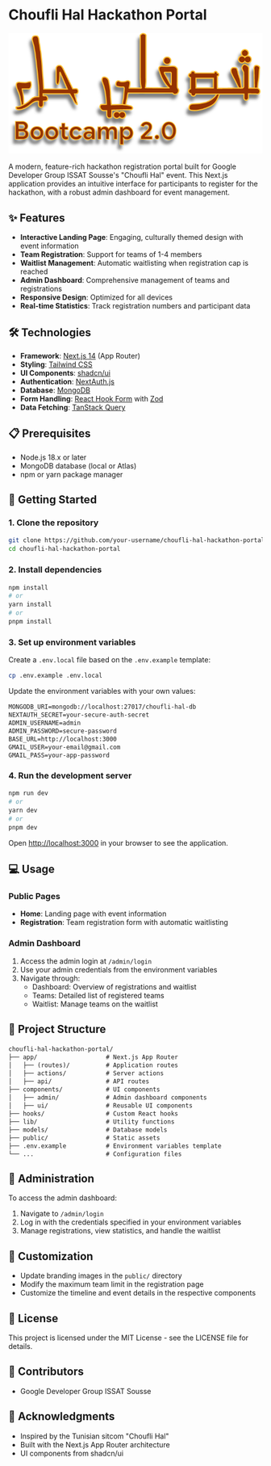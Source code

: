 # Choufli Hal Hackathon Portal

![Choufli Hal Hackathon](public/logo.png)

A modern, feature-rich hackathon registration portal built for Google Developer Group ISSAT Sousse's "Choufli Hal" event. This Next.js application provides an intuitive interface for participants to register for the hackathon, with a robust admin dashboard for event management.

## ✨ Features

- **Interactive Landing Page**: Engaging, culturally themed design with event information
- **Team Registration**: Support for teams of 1-4 members
- **Waitlist Management**: Automatic waitlisting when registration cap is reached
- **Admin Dashboard**: Comprehensive management of teams and registrations
- **Responsive Design**: Optimized for all devices
- **Real-time Statistics**: Track registration numbers and participant data

## 🛠️ Technologies

- **Framework**: [Next.js 14](https://nextjs.org/) (App Router)
- **Styling**: [Tailwind CSS](https://tailwindcss.com/)
- **UI Components**: [shadcn/ui](https://ui.shadcn.com/)
- **Authentication**: [NextAuth.js](https://next-auth.js.org/)
- **Database**: [MongoDB](https://www.mongodb.com/)
- **Form Handling**: [React Hook Form](https://react-hook-form.com/) with [Zod](https://github.com/colinhacks/zod)
- **Data Fetching**: [TanStack Query](https://tanstack.com/query)

## 📋 Prerequisites

- Node.js 18.x or later
- MongoDB database (local or Atlas)
- npm or yarn package manager

## 🚀 Getting Started

### 1. Clone the repository

```bash
git clone https://github.com/your-username/choufli-hal-hackathon-portal.git
cd choufli-hal-hackathon-portal
```

### 2. Install dependencies

```bash
npm install
# or
yarn install
# or
pnpm install
```

### 3. Set up environment variables

Create a `.env.local` file based on the `.env.example` template:

```bash
cp .env.example .env.local
```

Update the environment variables with your own values:

```
MONGODB_URI=mongodb://localhost:27017/choufli-hal-db
NEXTAUTH_SECRET=your-secure-auth-secret
ADMIN_USERNAME=admin
ADMIN_PASSWORD=secure-password
BASE_URL=http://localhost:3000
GMAIL_USER=your-email@gmail.com
GMAIL_PASS=your-app-password
```

### 4. Run the development server

```bash
npm run dev
# or
yarn dev
# or
pnpm dev
```

Open [http://localhost:3000](http://localhost:3000) in your browser to see the application.

## 💻 Usage

### Public Pages

- **Home**: Landing page with event information
- **Registration**: Team registration form with automatic waitlisting

### Admin Dashboard

1. Access the admin login at `/admin/login`
2. Use your admin credentials from the environment variables
3. Navigate through:
   - Dashboard: Overview of registrations and waitlist
   - Teams: Detailed list of registered teams
   - Waitlist: Manage teams on the waitlist

## 📁 Project Structure

```
choufli-hal-hackathon-portal/
├── app/                   # Next.js App Router
│   ├── (routes)/          # Application routes
│   ├── actions/           # Server actions
│   ├── api/               # API routes
├── components/            # UI components
│   ├── admin/             # Admin dashboard components
│   ├── ui/                # Reusable UI components
├── hooks/                 # Custom React hooks
├── lib/                   # Utility functions
├── models/                # Database models
├── public/                # Static assets
├── .env.example           # Environment variables template
└── ...                    # Configuration files
```

## 📝 Administration

To access the admin dashboard:

1. Navigate to `/admin/login`
2. Log in with the credentials specified in your environment variables
3. Manage registrations, view statistics, and handle the waitlist

## 🔧 Customization

- Update branding images in the `public/` directory
- Modify the maximum team limit in the registration page
- Customize the timeline and event details in the respective components

## 📄 License

This project is licensed under the MIT License - see the LICENSE file for details.

## 👥 Contributors

- Google Developer Group ISSAT Sousse

## 🌟 Acknowledgments

- Inspired by the Tunisian sitcom "Choufli Hal"
- Built with the Next.js App Router architecture
- UI components from shadcn/ui